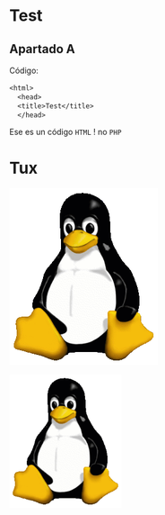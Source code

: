 # Test

## Apartado A
Código:

    <html>
      <head>
      <title>Test</title>
      </head>
  
Ese es un código `HTML` ! no `PHP`

# Tux

![Mascota de Linux](/Tux.png)

<img src="Tux.png" alt="drawing" width="200"/>


